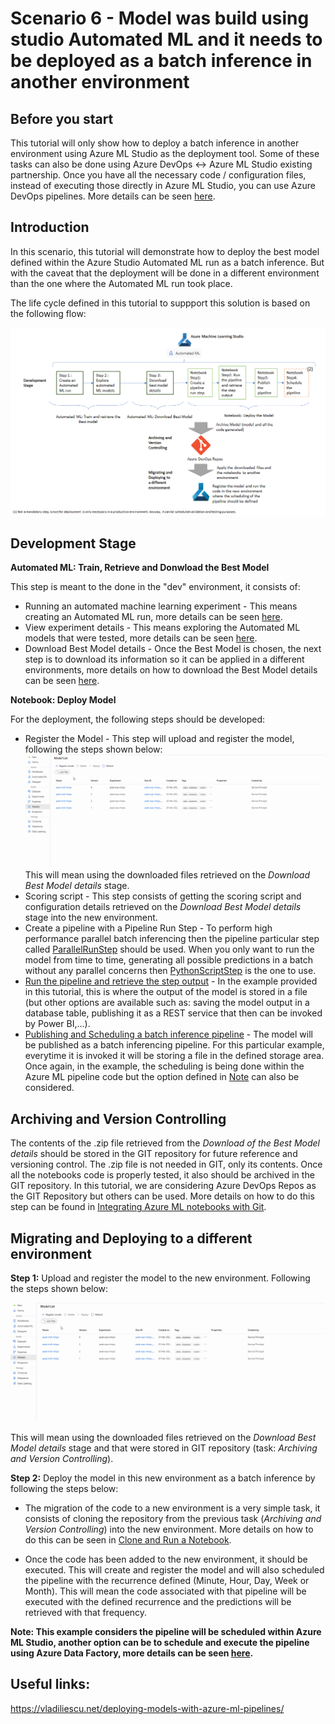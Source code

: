 # Scenario 6 - Model was build using studio Automated ML and it needs to be deployed as a batch inference in another environment

## Before you start
This tutorial will only show how to deploy a batch inference in another environment using Azure ML Studio as the deployment tool. Some of these tasks can also be done using Azure DevOps <-> Azure ML Studio existing partnership. Once you have all the necessary code / configuration files, instead of executing those directly in Azure ML Studio, you can use Azure DevOps pipelines. More details can be seen [here](../Documents/Scenario3-Notebook-RealTimeInf.md#MLOpsTrainandDeploy).

## Introduction
In this scenario, this tutorial will demonstrate how to deploy the best model defined within the Azure Studio Automated ML run as a batch inference. But with the caveat that the deployment will be done in a different environment than the one where the Automated ML run took place.

The life cycle defined in this tutorial to suppport this solution is based on the following flow:

![](../Images/devops_autmoml2.png)

## Development Stage

**Automated ML: Train, Retrieve and Donwload the Best Model** 

This step is meant to the done in the "dev" environment, it consists of:

* Running an automated machine learning experiment - This means creating an Automated ML run, more details can be seen [here](../Documents/Automated-ML.md#New-AutomatedML-Run).
* View experiment details - This means exploring the Automated ML models that were tested, more details can be seen [here](../Documents/Automated-ML.md#Explore-AutomatedML-Models).
* Download Best Model details - Once the Best Model is chosen, the next step is to download its information so it can be applied in a different environments, more details on how to download the Best Model details can be seen [here](../Documents/Automated-ML.md#Download-Best-Model).

**Notebook: Deploy Model** 

For the deployment, the following steps should be developed:

* Register the Model - This step will upload and register the model, following the steps shown below:
![](../Images/devops2d.gif)
This will mean using the downloaded files retrieved on the _Download Best Model details_ stage.
* Scoring script - This step consists of getting the scoring script and configuration details retrieved on the _Download Best Model details_ stage into the new environment. 
* Create a pipeline with a Pipeline Run Step - To perform high performance parallel batch inferencing then the pipeline particular step called [ParallelRunStep](../Documents/Deploy-Batch-Inference-Pipeline.md#Batch-Pipeline-parallelstep) should be used. When you only want to run the model from time to time, generating all possible predictions in a batch without any parallel concerns then [PythonScriptStep](https://vladiliescu.net/deploying-models-with-azure-ml-pipelines/#step-1-fetching-new-data) is the one to use.
* [Run the pipeline and retrieve the step output](../Documents/Deploy-Batch-Inference-Pipeline.md#Batch-Pipeline-publish) - In the example provided in this tutorial, this is where the output of the model is stored in a file (but other options are available such as: saving the model output in a database table, publishing it as a REST service that then can be invoked by Power BI,...).
* [Publishing and Scheduling a batch inference pipeline](../Documents/Deploy-Batch-Inference-Pipeline.md#Batch-Pipeline-publish) - The model will be published as a batch inferencing pipeline. For this particular example, everytime it is invoked it will be storing a file in the defined storage area. Once again, in the example, the scheduling is being done within the Azure ML pipeline code but the option defined in [Note](#Note) can also be considered.

## Archiving and Version Controlling

The contents of the .zip file retrieved from the _Download of the Best Model details_ should be stored in the GIT repository for future reference and versioning control. The .zip file is not needed in GIT, only its contents. 
Once all the notebooks code is properly tested, it also should be archived in the GIT repository. In this tutorial, we are considering Azure DevOps Repos as the GIT Repository but others can be used. More details on how to do this step can be found in [Integrating Azure ML notebooks with Git](../Documents/Integrating_AzureML_notebooks_with%20Git.md).

## Migrating and Deploying to a different environment

**Step 1:** Upload and register the model to the new environment. Following the steps shown below:

![](../Images/devops2d.gif)

This will mean using the downloaded files retrieved on the _Download Best Model details_ stage and that were stored in GIT repository (task: _Archiving and Version Controlling_).

**Step 2:** Deploy the model in this new environment as a batch inference by following the steps below:

* The migration of the code to a new environment is a very simple task, it consists of cloning the repository from the previous task (_Archiving and Version Controlling_) into the new environment. More details on how to do this can be seen in [Clone and Run a Notebook](../Documents/Clone-and-Run-a-Notebook.md). 

* Once the code has been added to the new environment, it should be executed. This will create and register the model and will also scheduled the pipeline with the recurrence defined (Minute, Hour, Day, Week or Month). This will mean the code associated with that pipeline will be executed with the defined recurrence and the predictions will be retrieved with that frequency.

<a name = 'Note'> **Note: This example considers the pipeline will be scheduled within Azure ML Studio, another option can be to schedule and execute the pipeline using Azure Data Factory, more details can be seen [here](https://docs.microsoft.com/en-us/azure/data-factory/transform-data-machine-learning-service).**

## Useful links: 
https://vladiliescu.net/deploying-models-with-azure-ml-pipelines/
